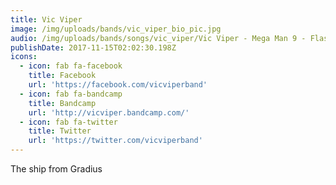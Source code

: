 ```yaml
---
title: Vic Viper
image: /img/uploads/bands/vic_viper_bio_pic.jpg
audio: /img/uploads/bands/songs/vic_viper/Vic Viper - Mega Man 9 - Flash In the Dark.mp3
publishDate: 2017-11-15T02:02:30.198Z
icons:
  - icon: fab fa-facebook
    title: Facebook
    url: 'https://facebook.com/vicviperband'
  - icon: fab fa-bandcamp
    title: Bandcamp
    url: 'http://vicviper.bandcamp.com/'
  - icon: fab fa-twitter
    title: Twitter
    url: 'https://twitter.com/vicviperband'
---
```

The ship from Gradius
